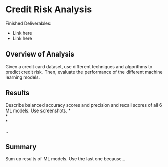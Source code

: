 # Credit Risk Analysis
Finished Deliverables:  
* Link here  
* Link here  
## Overview of Analysis
Given a credit card dataset, use different techniques and algorithms to predict credit risk.  Then, evaluate the performance of the different machine learning models.
## Results
Describe balanced accuracy scores and precision and recall scores of all 6 ML models.  Use screenshots.
*  
*  
*  
  
  ..  
 ## Summary
 Sum up results of ML models.  Use the last one because...
